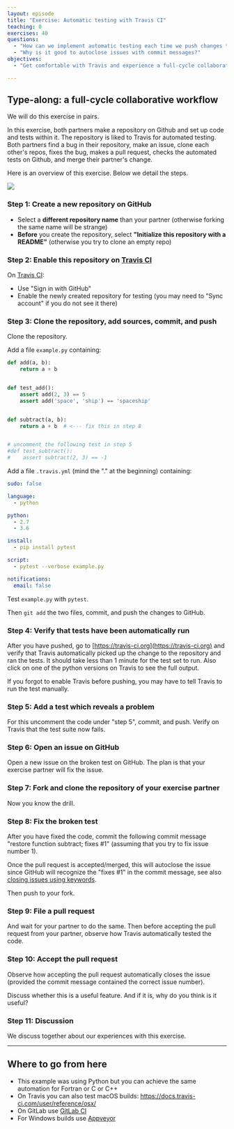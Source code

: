 ```yaml
---
layout: episode
title: "Exercise: Automatic testing with Travis CI"
teaching: 0
exercises: 40
questions:
  - "How can we implement automatic testing each time we push changes to the repository?"
  - "Why is it good to autoclose issues with commit messages?"
objectives:
  - "Get comfortable with Travis and experience a full-cycle collaborative workflow."

---
```


## Type-along: a full-cycle collaborative workflow

We will do this exercise in pairs.

In this exercise, both partners make a repository on Github and set up
code and tests within it.  The repository is liked to Travis for
automated testing.  Both partners find a bug in their repository, make
an issue, clone each other's repos, fixes the bug, makes a pull
request, checks the automated tests on Github, and merge their
partner's change.

Here is an overview of this exercise. Below we detail the steps.

<img src="{{ site.baseurl }}/img/exercise.svg"/>


### Step 1: Create a new repository on GitHub

- Select a **different repository name** than your partner (otherwise forking the same name will be strange)
- **Before** you create the repository, select **"Initialize this repository with a README"** (otherwise you try to clone an empty repo)


### Step 2: Enable this repository on [Travis CI](https://travis-ci.org)

On [Travis CI](https://travis-ci.org):

- Use "Sign in with GitHub"
- Enable the newly created repository for testing (you may need to "Sync account" if you do not see it there)


### Step 3: Clone the repository, add sources, commit, and push

Clone the repository.

Add a file `example.py` containing:

```python
def add(a, b):
    return a + b


def test_add():
    assert add(2, 3) == 5
    assert add('space', 'ship') == 'spaceship'


def subtract(a, b):
    return a + b  # <--- fix this in step 8


# uncomment the following test in step 5
#def test_subtract():
#    assert subtract(2, 3) == -1
```

Add a file `.travis.yml` (mind the "." at the beginning) containing:

```yaml
sudo: false

language:
  - python

python:
  - 2.7
  - 3.6

install:
  - pip install pytest

script:
  - pytest --verbose example.py

notifications:
  email: false
```

Test `example.py` with `pytest`.

Then `git add` the two files, commit, and push the changes to GitHub.


### Step 4: Verify that tests have been automatically run

After you have pushed, go to [https://travis-ci.org](https://travis-ci.org) and
verify that Travis automatically picked up the change to the repository and ran
the tests.  It should take less than 1 minute for the test set to run.  Also
click on one of the python versions on Travis to see the full output.

If you forgot to enable Travis before pushing, you may have to tell
Travis to run the test manually.

### Step 5: Add a test which reveals a problem

For this uncomment the code under "step 5", commit, and push.
Verify on Travis that the test suite now fails.


### Step 6: Open an issue on GitHub

Open a new issue on the broken test on GitHub.
The plan is that your exercise partner will fix the issue.


### Step 7: Fork and clone the repository of your exercise partner

Now you know the drill.


### Step 8: Fix the broken test

After you have fixed the code,
commit the following commit message "restore function subtract; fixes #1" (assuming that you try to fix issue number 1).

Once the pull request is accepted/merged, this will autoclose the issue since GitHub will recognize the "fixes #1" in the commit message, see also
[closing issues using keywords](https://help.github.com/articles/closing-issues-using-keywords/).

Then push to your fork.


### Step 9: File a pull request

And wait for your partner to do the same.
Then before accepting the pull request from your partner, observe
how Travis automatically tested the code.


### Step 10: Accept the pull request

Observe how accepting the pull request automatically closes the issue (provided
the commit message contained the correct issue number).

Discuss whether this is a useful feature. And if it is, why do you think is it useful?


### Step 11: Discussion

We discuss together about our experiences with this exercise.

---

## Where to go from here

- This example was using Python but you can achieve the same automation for Fortran or C or C++
- On Travis you can also test macOS builds: https://docs.travis-ci.com/user/reference/osx/
- On GitLab use [GitLab CI](https://about.gitlab.com/product/continuous-integration/)
- For Windows builds use [Appveyor](https://www.appveyor.com)

